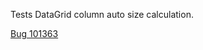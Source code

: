 Tests DataGrid column auto size calculation.

[Bug 101363](https://bugs.webkit.org/show_bug.cgi?id=101363)
